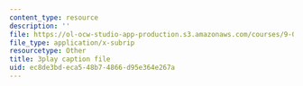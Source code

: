 ```yaml
---
content_type: resource
description: ''
file: https://ol-ocw-studio-app-production.s3.amazonaws.com/courses/9-00sc-introduction-to-psychology-fall-2011/ec8de3bdeca548b74866d95e364e267a_MYMYXhR2Ppw.srt
file_type: application/x-subrip
resourcetype: Other
title: 3play caption file
uid: ec8de3bd-eca5-48b7-4866-d95e364e267a
---
```


